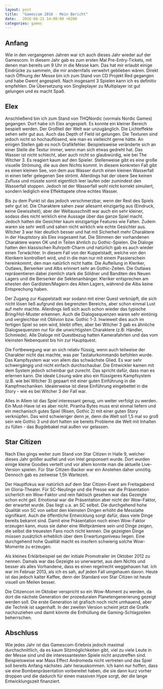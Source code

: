```yaml
---
layout: post
title:  "Gamescom 2016 - Mein Bericht"
date:   2016-08-21 14:00:00 +0200
categories: games
---
```


## Anfang

Wie in den vergangenen Jahren war ich auch dieses Jahr wieder auf der Gamescom.
In diesem Jahr gab es zum ersten Mal Pre-Entry-Tickets, mit denen man bereits um
9 Uhr in die Messe kam. Das hat mir erlaubt einige Eindrücke zu sammeln, die mir
andernfalls verwehrt geblieben wären. Direkt nach Öffnung der Messe bin ich zum Stand
von CD Projekt Red gegangen und habe Gwent angespielt. Nach insgesamt 3 Spielen
kann ich es definitiv empfehlen. Die Übersetzung von Singleplayer zu Multiplayer
ist gut gelungen und es macht Spaß.

## Elex

Anschließend bin ich zum Stand von THQNordic (vormals Nordic Games) gegangen.
Dort habe ich Elex angespielt. Es konnte ein kleiner Bereich bespielt werden.
Der Großteil der Welt war unzugänglich. Die Lichteffekte sehen sehr gut aus. Auch 
das Depth of Field ist gelungen. Die Texturen sind jedoch nicht so hochauflösend,
wie man es vielleicht gerne hätte. An einigen Stellen gab es noch Grafikfehler.
Beispielsweise veränderte sich an einer Stelle die Textur immer, wenn man sich
etwas gedreht hat. Das Wasser ist nicht schlecht, aber auch nicht so glaubwürdig,
wie bei The Witcher 3. Es reagiert kaum auf den Spieler. Stellenweise gibt es
eine große visuelle Strömung, die aus dem Nichts kommt. In diesem konkreten
Fall gibt es einen kleinen See, von dem aus Wasser durch einen kleinen Wasserfall
in einen tiefer gelegenen See strömt. Allerdings hat der obere See keinen Zufluss
und müsste somit eigentlich leer laufen oder zumindest den Wasserfall stoppen.
Jedoch ist der Wasserfall wohl nicht korrekt simuliert, sondern lediglich
eine Effekttapete ohne echtes Wasser.

Bis zu dem Punkt ist das jedoch verschmerzbar, wenn der Rest des Spiels sehr gut
ist. Die Charaktere sahen zwar allesamt einzigartig aus (Eindruck, keine Gewissheit),
aber der Weltausschnitt war auch ein sehr kleiner, sodass dies nicht wirklich
eine Aussage über das ganze Spiel macht. Jedoch hatten die Gesichter kaum einzigartige
Features wie Falten. Zudem waren sie sehr weiß und sahen nicht wirklich wie
echte Gesichter aus. Witcher 3 war hier deutlich besser und hat mit Sicherheit
mehr Charaktere in der Hauptstory als Elex insgesamt hat. Die Stimmen der vorhandenen
Charaktere waren OK und in Teilen ähnlich zu Gothic-Spielen. Die Dialoge hatten
den klassischen Ruhrpott-Charm und natürlich gab es auch wieder einen Torwächter.
In diesem Fall von der Kuppelstadt, welche von den Klerikern kontrolliert wird,
und in die man nur mit einem Passierschein hereinkommt, den man natürlich nicht
hatte. Die Aufteilung in Kleriker, Outlaws, Berserker und Albs erinnert sehr
an Gothic-Zeiten. Die Outlaws repräsentieren dabei ziemlich stark die Söldner
und Banditen des Neuen Lagers und die Berserker die Sektenanhänger. Kleriker
entsprechen am ehesten den Gardisten/Magiern des Alten Lagers, während die Albs 
keine Entsprechung haben.

Der Zugang zur Kuppelstadt war sodann mit einer Quest verknüpft, die sich
nicht lösen ließ aufgrund des begrenzten Bereichs, aber schon einmal Lust
auf mehr machte. Allerdings ließ sich auch schon wieder das typische Bring/Hol-Muster
erkennen. Auch die Dialogsequenzen waren sehr eintönig und vergleichbar mit 
Oblivion bzw. Gothic 1-3. Inwieweit dies auch im fertigen Spiel so sein wird,
bleibt offen, aber bei Witcher 3 gab es ähnliche Dialogsequenzen nur für die
unwichtigsten Charaktere (z.B: Händler, Schmiede). Alle Dialoge mit Questbezug
hatten Kamerafahrten und das vom kleinsten Nebenquest bis hin zur Hauptquest.

Die Fortbewegung war an sich relativ flüssig, wenn auch teilweise der Charakter
nicht das machte, was per Tastaturkommando befohlen wurde. Das Kampfsystem
war von allem das schwächste Glied. Es war sehr schwergängig und nicht einfach
durchschaubar. Die Entwickler kamen mit dem System jedoch scheinbar gut zurecht.
Das spricht dafür, dass man es erlernen kann. Die ideale Lösung wäre also ein 
flüssigeres Kampfsystem (z.B. wie bei Witcher 3) gepaart mit einer guten
Einführung in die Kampfmechaniken. Idealerweise ist diese Einführung eingebettet
in die Story - wie es bei Witcher 3 der Fall war.

Alles in Allem ist das Spiel interessant genug, um weiter verfolgt zu werden.
Ein Must-Have ist es aber nicht. Piranha Bytes muss erst einmal liefern und
ein mechanisch gutes Spiel (Risen, Gothic 2) mit einer guten Story verknüpfen.
Das wird schwieriger denn je, denn die Welt soll 1,5 mal so groß sein wie Gothic
3 und dort hatten sie bereits Probleme die Welt mit Inhalten zu füllen - das 
Bugdebakel mal außen vor gelassen.

## Star Citizen

Nach Elex gings weiter zum Stand von Star Citizen in Halle 9, welcher dieses
Jahr größer ausfiel und von Intel gesponsert wurde. Dort wurden einige kleine
Goodies verteilt und vor allem konnte man die aktuelle Live-Version spielen.
Für Star Citizen-Backer war ein Anstehen daher unnötig. Dennoch gab es zeitweise
1,5h Wartezeit.

Der Hauptfokus war natürlich auf dem Star Citizen-Event am Freitagabend
im Gloria-Theater. Für SC-Neulinge und die Presse war die Präsentation sicherlich
ein Wow-Faktor und rein faktisch gesehen war das Gezeigte schon echt geil.
Emotional war die Präsentation aber nicht der Wow-Faktor, der erwartet wurde.
Das liegt u.a. an SC selbst. Die durchgehend hohe Qualität von SC von selbst
den kleinsten Dingen erhöht die Messlatte signifikant. Auch die öffentliche
Entwicklung sorgt dafür, dass viele Dinge bereits bekannt sind. Damit eine
Präsentation noch einen Wow-Faktor erzeugen kann, muss sie daher eine Weltprämiere
sein und Dinge zeigen, die selbst die treuesten Fans noch nicht kennen. Die gezeigten
Dinge müssen zusätzlich erheblich über dem Erwartungsniveau liegen. Eine durchgehend
hohe Qualität macht es insofern schwierig solche Wow-Momente zu erzeugen.

Als kleines Erklärbeispiel sei der initiale Promotrailer im Oktober 2012 zu nennen.
Damals war das Gezeigte so unerwartet, aus dem Nichts und besser als alles Vorhandene,
dass es einen regelrecht weggehauen hat. Ich war im Februar 2013, als ich es sah,
auf jeden Fall umgehauen davon. Heute ist das jedoch kalter Kaffee, denn der
Standard von Star Citizen ist heute visuell um Meilen besser.

Die Citizencon im Oktober verspricht so ein Wow-Moment zu werden, da dort
die nächste Generation der prozeduralen Planetengenerierung gezeigt werden soll.
Die erste Generation ist grafisch noch nicht umhauend, aber die Technik ist
sagenhaft. In der zweiten Version scheint jetzt die Grafik nachzuziehen und
damit könnte die Enthüllung die Gaming-Schlagzeilen beherrschen.

## Abschluss

Wie jedes Jahr ist das Gamescom-Erlebnis jedoch maximal durchschnittlich, da
es kaum Sitzmöglichkeiten gibt, viel zu viele Leute in der Messe sind und die
interessantesten Spiele nicht anzutreffen sind. Beispielsweise war Mass Effect
Andromeda nicht vertreten und das Spiel soll bereits Anfang nächstes Jahr herauskommen.
Ich kann nur hoffen, dass sie eine Bombenpräsentation vorbereitet haben, die
sie dann kurz vorher droppen und die dadurch für einen massiven Hype sorgt, der
die lange Entwicklungszeit finanziert.
